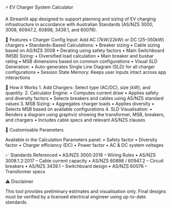 ⚡ EV Charger System Calculator

A Streamlit app designed to support planning and sizing of EV charging infrastructure in accordance with Australian Standards (AS/NZS 3000, 3008, 60947.2, 60898, 3439.1, and 60076).

🔧 Features
	•	Charger Config Input: Add AC (7kW/22kW) or DC (25–350kW) chargers
	•	Standards-Based Calculations:
	•	Breaker sizing
	•	Cable sizing based on AS/NZS 3008
	•	Derating using safety factors
	•	Main Switchboard (MSB) Sizing:
	•	Diversified load calculation
	•	Main breaker and busbar rating
	•	MSB dimensions based on common configurations
	•	Visual SLD Generation:
	•	Auto-generates Single Line Diagram (SLD) for all charger configurations
	•	Session State Memory: Keeps user inputs intact across app interactions

📘 How it Works
	1.	Add Chargers: Select type (AC/DC), size (kW), and quantity.
	2.	Calculator Engine:
	•	Computes current draw
	•	Applies safety and diversity factors
	•	Selects breakers and cables using AS/NZS standard values
	3.	MSB Sizing:
	•	Aggregates charger loads
	•	Applies diversity
	•	Selects MSB based on available configurations
	4.	SLD Visualisation:
	•	Renders a diagram using graphviz showing the transformer, MSB, breakers, and chargers
	•	Includes cable specs and relevant AS/NZS clauses

📐 Customisable Parameters

Available in the Calculation Parameters panel:
	•	Safety factor
	•	Diversity factor
	•	Charger efficiency (DC)
	•	Power factor
	•	AC & DC system voltages

✅ Standards Referenced
	•	AS/NZS 3000:2018 – Wiring Rules
	•	AS/NZS 3008.1.2:2017 – Cable current capacity
	•	AS/NZS 60898 / 60947.2 – Circuit breakers
	•	AS/NZS 3439.1 – Switchboard design
	•	AS/NZS 60076 – Transformer specs

⚠️ Disclaimer

This tool provides preliminary estimates and visualisation only.
Final designs must be verified by a licensed electrical engineer using up-to-date standards.
